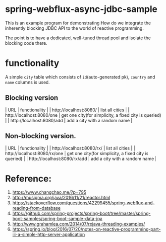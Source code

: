 # spring-webflux-async-jdbc-sample
This is an example program for demonstrating How do we integrate the inherently blocking JDBC API to the world of reactive programming.

The point is to have a dedicated, well-tuned thread pool and isolate the blocking code there.

# functionality
A simple `city` table which consists of `id`(auto-generated pk), `country` and `name` columns is used.

## Blocking version
| URL                           | functionality                                               |
| http://localhost:8080/        | list all cities                                             |
| http://localhost:8080/one     | get one city(for simplicity, a fixed city is queried)       |
| http://localhost:8080/add     | add a city with a random name                               |

## Non-blocking version.
| URL                              | functionality                                               |
| http://localhost:8080/rx/        | list all cities                                             |
| http://localhost:8080/rx/one     | get one city(for simplicity, a fixed city is queried)       |
| http://localhost:8080/rx/add     | add a city with a random name                               |

# Reference:
1. https://www.changchao.me/?p=795
1. http://musigma.org/java/2016/11/21/reactor.html
1. https://stackoverflow.com/questions/42299455/spring-webflux-and-reading-from-database
1. https://github.com/spring-projects/spring-boot/tree/master/spring-boot-samples/spring-boot-sample-data-jpa
1. http://www.grahamlea.com/2014/07/rxjava-threading-examples/
1. https://spring.io/blog/2016/07/20/notes-on-reactive-programming-part-iii-a-simple-http-server-application
